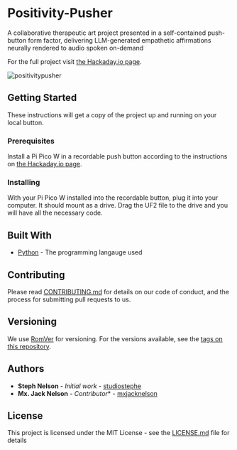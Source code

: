 # Positivity-Pusher

A collaborative therapeutic art project presented in a self-contained push-button form factor, delivering LLM-generated empathetic affirmations neurally rendered to audio spoken on-demand

For the full project visit [the Hackaday.io page](https://hackaday.io/project/190629-the-positivity-pusher). 

![positivitypusher](https://github.com/StephAndJacksWorkshop/Positivity-Pusher/assets/131804912/24796d7d-651d-4a81-9c3c-490ebd30408b)

## Getting Started

These instructions will get a copy of the project up and running on your local button.

### Prerequisites

Install a Pi Pico W in a recordable push button according to the instructions on [the Hackaday.io page](https://hackaday.io/project/190629-the-positivity-pusher). 

### Installing

With your Pi Pico W installed into the recordable button, plug it into your computer. It should mount as a drive. Drag the UF2 file to the drive and you will have all the necessary code.


## Built With

* [Python](https://www.python.org) - The programming langauge used

## Contributing

Please read [CONTRIBUTING.md]() for details on our code of conduct, and the process for submitting pull requests to us.

## Versioning

We use [RomVer](https://github.com/romversioning/romver) for versioning. For the versions available, see the [tags on this repository](https://github.com/stephandjacksworkshop/positivitpusher/tags). 

## Authors

* **Steph Nelson** - *Initial work* - [studiostephe](https://github.com/studiostephe)
* **Mx. Jack Nelson** - *Contributor** - [mxjacknelson](https://github.com/mxjacknelson)

## License

This project is licensed under the MIT License - see the [LICENSE.md](LICENSE.md) file for details
